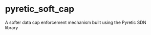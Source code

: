 pyretic_soft_cap
================

A softer data cap enforcement mechanism built using the Pyretic SDN library

